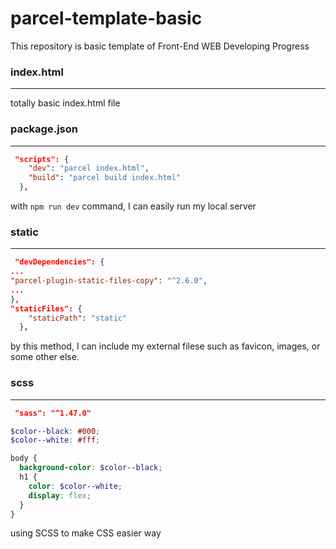 # parcel-template-basic
This repository is basic template of Front-End WEB Developing Progress  

### index.html
***
totally basic index.html file
<br>
### package.json
---
```json
 "scripts": {
    "dev": "parcel index.html",
    "build": "parcel build index.html"
  },
```
with `npm run dev` command, I can easily run my local server
<br />
### static
---
```json
 "devDependencies": {
...
"parcel-plugin-static-files-copy": "^2.6.0",
...
},
"staticFiles": {
    "staticPath": "static"
  },
```
by this method, I can include my external filese such as favicon, images, or some other else.
<br />

### scss
---
```json
 "sass": "^1.47.0"
```
```scss
$color--black: #000;
$color--white: #fff;

body {
  background-color: $color--black;
  h1 {
    color: $color--white;
    display: flex;
  }
}
```
using SCSS to make CSS easier way
